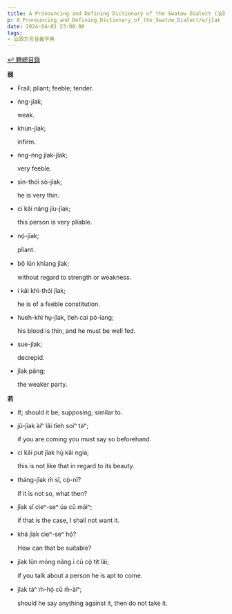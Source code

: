 ```yaml
---
title: A Pronouncing and Defining Dictionary of the Swatow Dialect (汕頭方言音義字典) / jîak
p: A_Pronouncing_and_Defining_Dictionary_of_the_Swatow_Dialect/w/jîak
date: 2024-04-01 23:00:00
tags: 
- 汕頭方言音義字典
---
```


[↩️ 轉總目錄](/A_Pronouncing_and_Defining_Dictionary_of_the_Swatow_Dialect)


**弱**
- Frail; pliant; feeble; tender.

- ńng-jîak;

  weak.

- khùn-jîak;

  infirm.

- ńng-ńng jîak-jîak;

  very feeble.

- sin-thói sò-jîak;

  he is very thin.

- cí kâi nâng jîu-jîak;

  this person is very pliable.

- nó̤-jîak;

  

  pliant.

- bô̤ lŭn khîang jîak;

  without regard to strength or weakness.

- i kâi khì-thói jîak;

  he is of a feeble constitution.

- hueh-khì hṳ-jîak, tîeh cai pó-íang;

  his blood is thin, and he must be well fed.

- sue-jîak;

  decrepid.

- jîak pâng;

  the weaker party.

**若**
- If; should it be; supposing; similar to.

- jû-jîak àiⁿ lâi tîeh soiⁿ tàⁿ;

  if you are coming you must say so beforehand.

- cí kâi put jîak hṳ́ kâi ngía;

  this is not like that in regard to its beauty.

- tháng-jîak m̄ sĭ, cò̤-nî?

  If it is not so, what then?

- jîak sĭ cìeⁿ-seⁿ úa cū màiⁿ;

  if that is the case, I shall not want it.

- khá jîak cìeⁿ-seⁿ hó̤?

  How can that be suitable?

- jîak lŭn móng nâng i cū cò̤ tit lâi;

  if you talk about a person he is apt to come.

- jîak tàⁿ m̄-hó̤ cū m̄-àiⁿ;

  should he say anything against it, then do not take it.